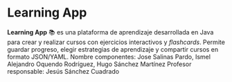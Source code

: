 # Learning App
**Learning App** 📚 es una plataforma de aprendizaje desarrollada en Java para crear y realizar cursos con ejercicios interactivos y *flashcards*. Permite guardar progreso, elegir estrategias de aprendizaje y compartir cursos en formato JSON/YAML.
Nombre componentes: Jose Salinas Pardo, Ismel Alejandro Oquendo Rodríguez, Hugo Sánchez Martínez
Profesor responsable: Jesús Sánchez Cuadrado
